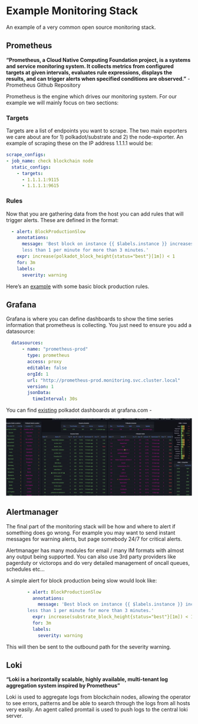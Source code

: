 Example Monitoring Stack
=========================

An example of a very common open source monitoring stack.

## Prometheus

**“Prometheus, a Cloud Native Computing Foundation project, is a systems and service monitoring system. It collects metrics from configured targets at given intervals, evaluates rule expressions, displays the results, and can trigger alerts when specified conditions are observed.”** - Prometheus Github Repository

Prometheus is the engine which drives our monitoring system. For our example we will mainly focus on two sections:

### Targets

Targets are a list of endpoints you want to scrape. The two main exporters we care about are for 1) polkadot/substrate and 2) the node-exporter. An example of scraping these on the IP address 1.1.1.1 would be:

```yaml
scrape_configs:
- job_name: check blockchain node
  static_configs:
    - targets:
      - 1.1.1.1:9115
      - 1.1.1.1:9615
```

### Rules

Now that you are gathering data from the host you can add rules that will trigger alerts. These are defined in the format: 

```yaml
  - alert: BlockProductionSlow
    annotations:
      message: 'Best block on instance {{ $labels.instance }} increases by
      less than 1 per minute for more than 3 minutes.'
    expr: increase(polkadot_block_height{status="best"}[1m]) < 1
    for: 3m
    labels:
      severity: warning
```

Here’s an [example](https://github.com/ddorgan/substrate-alerting-rules/blob/main/alerting-rules.yaml) with some basic block production rules.


## Grafana

Grafana is where you can define dashboards to show the time series information that prometheus is collecting. You just need to ensure you add a datasource:

```yaml
  datasources:
      - name: "prometheus-prod"
        type: prometheus
        access: proxy
        editable: false
        orgId: 1
        url: "http://prometheus-prod.monitoring.svc.cluster.local"
        version: 1
        jsonData:
          timeInterval: 30s

```

You can find [existing](https://grafana.com/grafana/dashboards/?search=polkadot) polkadot dashboards at grafana.com -

 ![grafana example](images/lb0gOx.png)

## Alertmanager

The final part of the monitoring stack will be how and where to alert if something does go wrong. For example you may want to send instant messages for warning alerts, but page somebody 24/7 for critical alerts.

Alertmanager has many modules for email / many IM formats with almost any output being supported. You can also use 3rd party providers like pagerduty or victorops and do very detailed management of oncall queues, schedules etc…

A simple alert for block production being slow would look like:

```yaml
        - alert: BlockProductionSlow
          annotations:
            message: 'Best block on instance {{ $labels.instance }} increases by
        less than 1 per minute for more than 3 minutes.'
          expr: increase(substrate_block_height{status="best"}[1m]) < 1
          for: 3m
          labels:
            severity: warning
```

This will then be sent to the outbound path for the severity warning.

## Loki

**“Loki is a horizontally scalable, highly available, multi-tenant log aggregation system inspired by Prometheus”**

Loki is used to aggregate logs from blockchain nodes, allowing the operator to see errors, patterns and be able to search through the logs from all hosts very easily. An agent called promtail is used to push logs to the central loki server.


